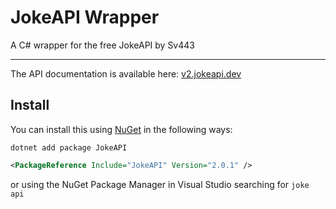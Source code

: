 # JokeAPI Wrapper

A C# wrapper for the free JokeAPI by Sv443

---

The API documentation is available here: 
[v2.jokeapi.dev](https://v2.jokeapi.dev)

## Install

You can install this using [NuGet](https://www.nuget.org/packages/JokeAPI/) in the following ways:

```dotnet
dotnet add package JokeAPI
```

```xml
<PackageReference Include="JokeAPI" Version="2.0.1" />
```

or using the NuGet Package Manager in Visual Studio searching for ```joke api```
